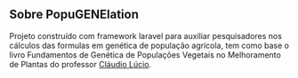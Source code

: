 
## Sobre PopuGENElation

Projeto construído com framework laravel para auxiliar pesquisadores nos cálculos das formulas em genética de população agrícola, tem como base o livro Fundamentos de Genética de Populações Vegetais no Melhoramento de Plantas do professor  [Cláudio Lúcio](https://www.escavador.com/sobre/6004832/claudio-lucio-fernandes-amaral#profissional).
